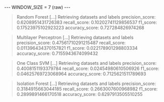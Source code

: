 
 --- WINDOW_SIZE = 7 (raw) --- 


> Random Forest
[...] Retrieving datasets and labels
precision_score: 0.6208951431726383
recall_score: 0.10202741129856537
f1_score: 0.17523975102923223
accuracy_score: 0.727284826974268


> Multilayer Perceptron
[...] Retrieving datasets and labels
precision_score: 0.47561710291215487
recall_score: 0.011396434370157821
f1_score: 0.022178901298803334
accuracy_score: 0.7155943674099432


> One Class SVM
[...] Retrieving datasets and labels
precision_score: 0.4008151193379784
recall_score: 0.02454980610506926
f1_score: 0.04625769723068964
accuracy_score: 0.7125621511789693


> Isolation Forest
[...] Retrieving datasets and labels
precision_score: 0.3184915663044185
recall_score: 0.2663007600968982
f1_score: 0.2899891466170518
accuracy_score: 0.6297913505510255
